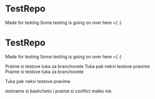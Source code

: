 # TestRepo
Made for testing
Some testing is going on over here =] :)
# TestRepo
Made for testing
Some testing is going on over here =] :)

Praime si testove tuka za branchovete
Tuka pak nekvi testove pravime
Praime si testove tuka za branchovete

Tuka pak nekvi testove pravime


testvame si bashcheto i praime si conflict malko nie
